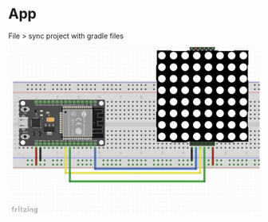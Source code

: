 # App
File > sync project with gradle files

![alt text](https://github.com/Stefsk-glitch/App/blob/main/IMG_1257.jpeg?raw=true)
